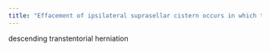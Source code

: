 ```yaml
---
title: "Effacement of ipsilateral suprasellar cistern occurs in which type of herniation"
---
```

descending transtentorial herniation

